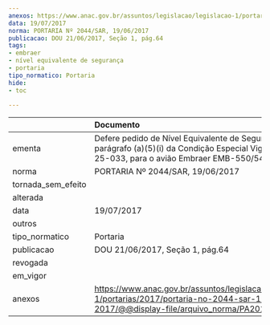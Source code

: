 ```yaml
---
anexos: https://www.anac.gov.br/assuntos/legislacao/legislacao-1/portarias/2017/portaria-no-2044-sar-19-06-2017/@@display-file/arquivo_norma/PA2017-2044.pdf
data: 19/07/2017
norma: PORTARIA Nº 2044/SAR, 19/06/2017
publicacao: DOU 21/06/2017, Seção 1, pág.64
tags:
- embraer
- nível equivalente de segurança
- portaria
tipo_normatico: Portaria
hide: 
- toc 
 
---
```


|                    | Documento                                                                                                                                               |
|:-------------------|:--------------------------------------------------------------------------------------------------------------------------------------------------------|
| ementa             | Defere pedido de Nível Equivalente de Segurança para o parágrafo (a)(5)(i) da Condição Especial Vigente CE nº 25-033, para o avião Embraer EMB-550/545. |
| norma              | PORTARIA Nº 2044/SAR, 19/06/2017                                                                                                                        |
| tornada_sem_efeito |                                                                                                                                                         |
| alterada           |                                                                                                                                                         |
| data               | 19/07/2017                                                                                                                                              |
| outros             |                                                                                                                                                         |
| tipo_normatico     | Portaria                                                                                                                                                |
| publicacao         | DOU 21/06/2017, Seção 1, pág.64                                                                                                                         |
| revogada           |                                                                                                                                                         |
| em_vigor           |                                                                                                                                                         |
| anexos             | https://www.anac.gov.br/assuntos/legislacao/legislacao-1/portarias/2017/portaria-no-2044-sar-19-06-2017/@@display-file/arquivo_norma/PA2017-2044.pdf    |